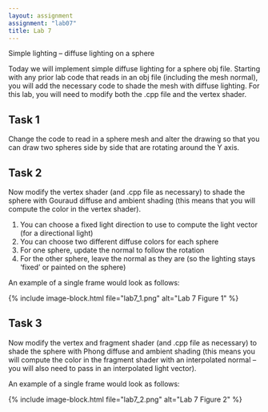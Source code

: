 ```yaml
---
layout: assignment
assignment: "lab07"
title: Lab 7
---
```


Simple lighting – diffuse lighting on a sphere

Today we will implement simple diffuse lighting for a sphere obj file. Starting with any
prior lab code that reads in an obj file (including the mesh normal), you will add the
necessary code to shade the mesh with diffuse lighting. For this lab, you will need to
modify both the .cpp file and the vertex shader.



## Task 1

Change the code to read in a sphere mesh and alter the drawing so that you can draw two
spheres side by side that are rotating around the Y axis.



## Task 2

Now modify the vertex shader (and .cpp file as necessary) to shade the sphere with
Gouraud diffuse and ambient shading (this means that you will compute the color in the
vertex shader).

1. You can choose a fixed light direction to use to compute the light vector (for a directional light)
2. You can choose two different diffuse colors for each sphere
3. For one sphere, update the normal to follow the rotation
4. For the other sphere, leave the normal as they are (so the lighting stays ‘fixed’
  or painted on the sphere)

An example of a single frame would look as follows:

{% include image-block.html file="lab7_1.png" alt="Lab 7 Figure 1" %}



## Task 3

Now modify the vertex and fragment shader (and .cpp file as necessary) to shade the
sphere with Phong diffuse and ambient shading (this means you will compute the color in
the fragment shader with an interpolated normal – you will also need to pass in an
interpolated light vector).

An example of a single frame would look as follows:

{% include image-block.html file="lab7_2.png" alt="Lab 7 Figure 2" %}
